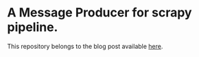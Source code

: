 # A Message Producer for scrapy pipeline.

This repository belongs to the blog post available [here](https://jungleboy.netlify.app/posts/messaging-scrapy-pipeline/).